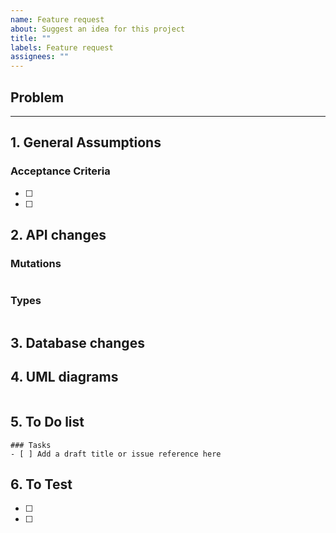 ```yaml
---
name: Feature request
about: Suggest an idea for this project
title: ""
labels: Feature request
assignees: ""
---
```


## Problem

<!-- Describe what you are trying to achive. You can include proposed solution.  -->

---

## 1. General Assumptions

<!--   -->

### Acceptance Criteria

<!-- Conditions that a feature must satisfy to be approved by QA
- Functional use case:
  - Permissions: As USER/APP with permision `XYZ' I should be able to 'action"
  - Webhooks: Webhook `name` event should be sent for every updated `instance name`
  - Support for old versions: After updating, it is possible to retrieve data created in older (3.1, 3.5, 3.7) Saleor versions.
  - Error handling: Should be handled according to 'policy_name'
  - Other use-cases: ID or externalReference can be used to identify object
- Non-functional use case
  - X objects can be updated in one mutation
-->

- [ ]
- [ ]

## 2. API changes

### Mutations

```

```

### Types

```

```

## 3. Database changes

<!-- New models or changes in existing models  -->

## 4. UML diagrams

<!-- You can render UML diagrams using [Mermaid](https://mermaidjs.github.io/). -->

```mermaid

```

## 5. To Do list

<!-- Everything from developer perspective -->

```[tasklist]
### Tasks
- [ ] Add a draft title or issue reference here
```

## 6. To Test

<!--
Put here additional info of what it would be good to check along with new changes.
e.g.:
- Check feature with tax systems
- Test with overrode prices
 -->

- [ ]
- [ ]
